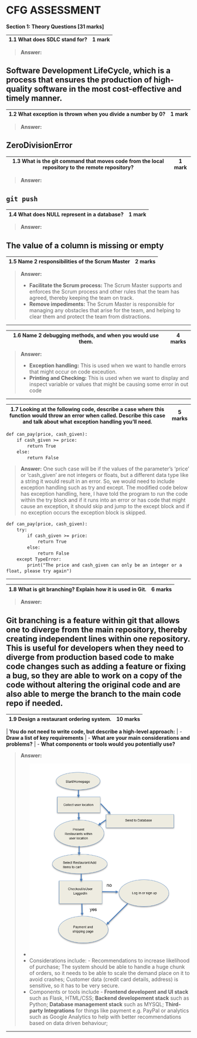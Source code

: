 # CFG ASSESSMENT

**Section 1: Theory Questions \[31 marks\]**

| 1.1 What does SDLC stand for? | 1 mark |
| ----------------------------- | ------ |

> **Answer:**

## Software Development LifeCycle, which is a process that ensures the production of high-quality software in the most cost-effective and timely manner.

| 1.2 What exception is thrown when you divide a number by 0? | 1 mark |
| ----------------------------------------------------------- | ------ |

> **Answer:**

## ZeroDivisionError

| 1.3 What is the git command that moves code from the local repository to the remote repository? | 1 mark |
| ----------------------------------------------------------------------------------------------- | ------ |

> **Answer:**

## `git push`

| 1.4 What does NULL represent in a database? | 1 mark |
| ------------------------------------------- | ------ |

> **Answer:**

## The value of a column is missing or empty

| 1.5 Name 2 responsibilities of the Scrum Master | 2 marks |
| ----------------------------------------------- | ------- |

> **Answer:**
>
> - **Facilitate the Scrum process:** The Scrum Master supports and enforces the Scrum process and other rules that the team has agreed, thereby keeping the team on track.
> - **Remove impediments:** The Scrum Master is responsible for managing any obstacles that arise for the team, and helping to clear them and protect the team from distractions.

---

| 1.6 Name 2 debugging methods, and when you would use them. | 4 marks |
| ---------------------------------------------------------- | ------- |

> **Answer:**
>
> - **Exception handling:** This is used when we want to handle errors that might occur on code exceution.
> - **Printing and Checking:** This is used when we want to display and inspect variable or values that might be causing some error in out code

---

| 1.7 Looking at the following code, describe a case where this function would throw an error when called. Describe this case and talk about what exception handling you’ll need. | 5 marks |
| ------------------------------------------------------------------------------------------------------------------------------------------------------------------------------- | ------- |

```
def can_pay(price, cash_given):
    if cash_given >= price:
        return True
    else:
        return False
```

> **Answer:**
> One such case will be if the values of the parameter’s ‘price’ or ‘cash_given’ are not integers or floats, but a different data type like a string it would result in an error. So, we would need to include exception handling such as try and except. The modified code below has exception handling, here, I have told the program to run the code within the try block and if it runs into an error or has code that might cause an exception, it should skip and jump to the except block and if no exception occurs the exception block is skipped.

```
def can_pay(price, cash_given):
    try:
        if cash_given >= price:
            return True
        else:
            return False
    except TypeError:
        print("The price and cash_given can only be an integer or a float, please try again")
```

---

| 1.8 What is git branching? Explain how it is used in Git. | 6 marks |
| --------------------------------------------------------- | ------- |

> **Answer:**

## Git branching is a feature within git that allows one to diverge from the main repository, thereby creating independent lines within one repository. This is useful for developers when they need to diverge from production based code to make code changes such as adding a feature or fixing a bug, so they are able to work on a copy of the code without altering the original code and are also able to merge the branch to the main code repo if needed.

| 1.9 Design a restaurant ordering system. | 10 marks |
| ---------------------------------------- | -------- |

| **You do not need to write code, but describe a high-level approach:**
| - **Draw a list of key requirements**
| - **What are your main considerations and problems?**
| - **What components or tools would you potentially use?**

> **Answer:**
>
> - <img src="media/image3.png" alt= “”>
> - Considerations include: - Recommendations to increase likelihood of purchase; The system should be able to handle a huge chunk of orders, so it needs to be able to scale the demand place on it to avoid crashes; Customer data (credit card details, address) is sensitive, so it has to be very secure.
> - Components or tools include - **Frontend developent and UI stack** such as Flask, HTML/CSS; **Backend developement stack** such as Python; **Database management stack** such as MYSQL; **Third-party Integrations** for things like payment e.g. PayPal or analytics such as Google Analytics to help with better recommendations based on data driven behaviour;

---
